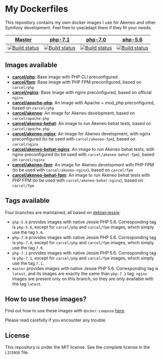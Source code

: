 # My Dockerfiles

This repository contains my own docker images I use for Akeneo and other Symfony development. Feel free to use/adapt them if they fit your needs.

| [Master][Master] | [php-7.1][php-7.1] | [php-7.0][php-7.0] | [php-5.6][php-5.6] |
|:----------------:|:----------:|:----------:|:----------:|
| [![Build status][Master image]][Master] | [![Build status][php-7.1 image]][php-7.1] | [![Build status][php-7.0 image]][php-7.0] | [![Build status][php-5.6 image]][php-5.6] |

  [Master image]: https://travis-ci.org/damien-carcel/Dockerfiles.svg?branch=master
  [Master]: https://travis-ci.org/damien-carcel/Dockerfiles/tree/master
  [php-7.1 image]: https://travis-ci.org/damien-carcel/Dockerfiles.svg?branch=php-7.1
  [php-7.1]: https://travis-ci.org/damien-carcel/Dockerfiles/tree/php-7.1
  [php-7.0 image]: https://travis-ci.org/damien-carcel/Dockerfiles.svg?branch=php-7.0
  [php-7.0]: https://travis-ci.org/damien-carcel/Dockerfiles/tree/php-7.0
  [php-5.6 image]: https://travis-ci.org/damien-carcel/Dockerfiles.svg?branch=php-5.6
  [php-5.6]: https://travis-ci.org/damien-carcel/Dockerfiles/tree/php-5.6

## Images available

- [**carcel/php**](php/README.md): Base image with PHP CLI preconfigured
- [**carcel/fpm**](fpm/README.md): Base image with PHP FPM preconfigured, based on `carcel/php`
- [**carcel/nginx**](nginx/README.md): Base image with nginx preconfigured, based on official `nginx`
- [**carcel/apache-php**](apache-php/README.md): An image with Apache + mod_php preconfigured, based on `carcel/php`
- [**carcel/akeneo**](akeneo/README.md): An image for Akeneo development, based on `carcel/apache-php`
- [**carcel/akeneo-behat**](akeneo-behat/README.md): An image to run Akeneo behat tests, based on `carcel/apache-php`
- [**carcel/akeneo-nginx**](akeneo-nginx/README.md): An image for Akeneo development, with nginx preconfigured (to be used with `carcel/akeneo-fpm`), based on `carcel/nginx`
- [**carcel/akeneo-behat-nginx**](akeneo-behat-nginx/README.md): An image to run Akeneo behat tests, with nginx preconfigured (to be used with `carcel/akeneo-behat-fpm`), based on `carcel/nginx`
- [**carcel/akeneo-fpm**](akeneo-fpm/README.md): An image for Akeneo development with PHP FPM (to be used with `carcel/akeneo-nginx`), based on `carcel/fpm`
- [**carcel/akeneo-behat-fpm**](akeneo-behat-fpm/README.md): An image to run Akeneo behat tests with PHP FPM (to be used with `carcel/akeneo-behat-nginx`), based on `carcel/fpm`

## Tags available

Four branches are maintained, all based on [debian:jessie](https://hub.docker.com/_/debian/):

- `php-5.6` provides images with native Jessie PHP 5.6. Corresponding tag is `php-5.6`, except for `carcel/php` and `carcel/fpm` images, which simply use the tag `5.6`.
- `php-7.0` provides images with native Jessie PHP 5.6. Corresponding tag is `php-7.0`, except for `carcel/php` and `carcel/fpm` images, which simply use the tag `7.0`.
- `php-7.1` provides images with native Jessie PHP 5.6. Corresponding tag is `php-7.1`, except for `carcel/php` and `carcel/fpm` images, which simply use the tag `7.1`.
- `master` provides images with native Jessie PHP 5.6. Corresponding tag is `latest`, and its images are exactly the same than `php-7.1` tag.
    `nginx` images are present only on this branch, so they are only available with the tag `latest`.

## How to use these images?

Find out how to use these images with `docker-compose` [here](https://github.com/damien-carcel/Dockerfiles/blob/master/COMPOSE.md).

Please read carefully if you encounter any trouble.

## License

This repository is under the MIT license. See the complete license in the `LICENSE` file.
